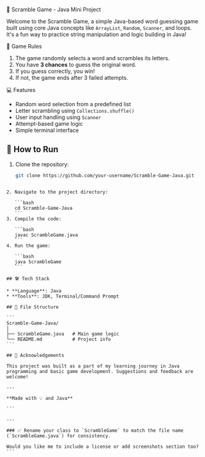  🧠 Scramble Game - Java Mini Project

Welcome to the Scramble Game, a simple Java-based word guessing game built using core Java concepts like `ArrayList`, `Random`, `Scanner`, and loops. It's a fun way to practice string manipulation and logic building in Java!

📌 Game Rules

1. The game randomly selects a word and scrambles its letters.
2. You have **3 chances** to guess the original word.
3. If you guess correctly, you win!
4. If not, the game ends after 3 failed attempts.

💻 Features

- Random word selection from a predefined list
- Letter scrambling using `Collections.shuffle()`
- User input handling using `Scanner`
- Attempt-based game logic
- Simple terminal interface

## 🚀 How to Run

1. Clone the repository:
   ```bash
   git clone https://github.com/your-username/Scramble-Game-Java.git
````

2. Navigate to the project directory:

   ```bash
   cd Scramble-Game-Java
   ```
3. Compile the code:

   ```bash
   javac ScrambleGame.java
   ```
4. Run the game:

   ```bash
   java ScrambleGame
   ```

## 🛠️ Tech Stack

* **Language**: Java
* **Tools**: JDK, Terminal/Command Prompt

## 📂 File Structure

```
Scramble-Game-Java/
│
├── ScrambleGame.java   # Main game logic
└── README.md           # Project info
```

## 🙌 Acknowledgements

This project was built as a part of my learning journey in Java programming and basic game development. Suggestions and feedback are welcome!

---

**Made with 💡 and Java**

```

---

### ✅ Rename your class to `ScrambleGame` to match the file name (`ScrambleGame.java`) for consistency.

Would you like me to include a license or add screenshots section too?
```
